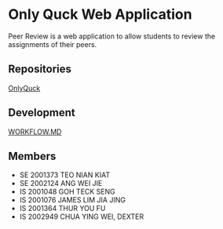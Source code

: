 # Only Quck Web Application

Peer Review is a web application to allow students to review the assignments of their peers.

## Repositories
[OnlyQuck](https://github.com/ICT3103-ICT3203-Team-9-Project/onlyquck)  

## Development
[WORKFLOW.MD](https://github.com/ICT3103-ICT3203-Team-9-Project/onlyquck/blob/main/README.md)

## Members
- SE 2001373 TEO NIAN KIAT 
- SE 2002124 ANG WEI JIE
- IS 2001048 GOH TECK SENG
- IS 2001076 JAMES LIM JIA JING
- IS 2001364 THUR YOU FU
- IS 2002949 CHUA YING WEI, DEXTER

